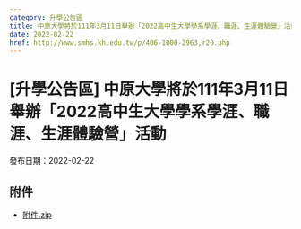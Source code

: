 ```yaml
---
category: 升學公告區
title: 中原大學將於111年3月11日舉辦「2022高中生大學學系學涯、職涯、生涯體驗營」活動
date: 2022-02-22
href: http://www.smhs.kh.edu.tw/p/406-1000-2963,r20.php
---
```


# [升學公告區] 中原大學將於111年3月11日舉辦「2022高中生大學學系學涯、職涯、生涯體驗營」活動

發布日期：2022-02-22

<div><div></div><div></div></div>

## 附件

- [附件.zip](https://www.smhs.kh.edu.tw/app/index.php?Action=downloadfile&file=WVhSMFlXTm9MelV6TDNCMFlWOHlOamszWHpjMU9ESTVORFJmT1RFeE5qTXVlbWx3&fname=DGGGROTSYWQO41XX50LKSWHGRK30OOLKDGUWTSKK4125MLVWKPROVTPOUSSSPKPO)
